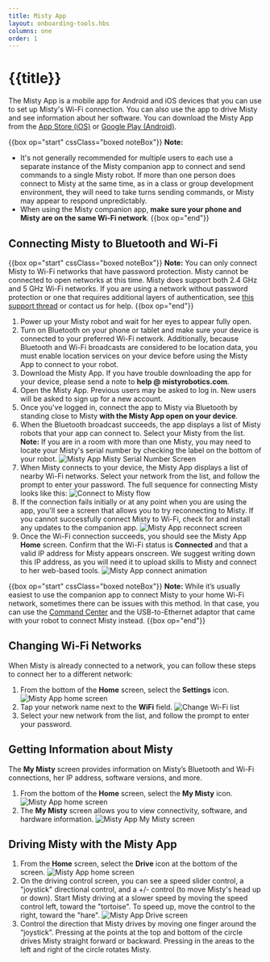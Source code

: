 ```yaml
---
title: Misty App
layout: onboarding-tools.hbs
columns: one
order: 1
---
```


# {{title}}

The Misty App is a mobile app for Android and iOS devices that you can use to set up Misty's Wi-Fi connection. You can also use the app to drive Misty and see information about her software. You can download the Misty App from the [App Store (iOS)](https://apps.apple.com/us/app/misty-app/id1296946424) or [Google Play (Android)](https://play.google.com/store/apps/details?id=com.mistyrobotics.Companion&hl=en_US).

{{box op="start" cssClass="boxed noteBox"}}
**Note:** 
* It's not generally recommended for multiple users to each use a separate instance of the Misty companion app to connect and send commands to a single Misty robot. If more than one person does connect to Misty at the same time, as in a class or group development environment, they will need to take turns sending commands, or Misty may appear to respond unpredictably.
* When using the Misty companion app, **make sure your phone and Misty are on the same Wi-Fi network**.
{{box op="end"}}

## Connecting Misty to Bluetooth and Wi-Fi

{{box op="start" cssClass="boxed noteBox"}}
**Note:** You can only connect Misty to Wi-Fi networks that have password protection. Misty cannot be connected to open networks at this time. Misty does support both 2.4 GHz and 5 GHz Wi-Fi networks. If you are using a network without password protection or one that requires additional layers of authentication, see [this support thread](https://community.mistyrobotics.com/t/nontraditional-network-wifi-ideas/861) or contact us for help.
{{box op="end"}}

1. Power up your Misty robot and wait for her eyes to appear fully open.
2. Turn on Bluetooth on your phone or tablet and make sure your device is connected to your preferred Wi-Fi network. Additionally, because Bluetooth and Wi-Fi broadcasts are considered to be location data, you must enable location services on your device before using the Misty App to connect to your robot.
3. Download the Misty App. If you have trouble downloading the app for your device, please send a note to **help @ mistyrobotics.com**.
4. Open the Misty App. Previous users may be asked to log in. New users will be asked to sign up for a new account.
5. Once you've logged in, connect the app to Misty via Bluetooth by standing close to Misty **with the Misty App open on your device**.
6. When the Bluetooth broadcast succeeds, the app displays a list of Misty robots that your app can connect to. Select your Misty from the list. **Note:** If you are in a room with more than one Misty, you may need to locate your Misty's serial number by checking the label on the bottom of your robot. ![Misty App Misty Serial Number Screen](/assets/images/companion_app_serial_number.png)
7. When Misty connects to your device, the Misty App displays a list of nearby Wi-Fi networks. Select your network from the list, and follow the prompt to enter your password. The full sequence for connecting Misty looks like this: ![Connect to Misty flow](/assets/images/misty-app-animation-1.gif)
8. If the connection fails initially or at any point when you are using the app, you'll see a screen that allows you to try reconnecting to Misty. If you cannot successfully connect Misty to Wi-Fi, check for and install any updates to the companion app. ![Misty App reconnect screen](/assets/images/companion_app_connection_fail.png)
9. Once the Wi-Fi connection succeeds, you should see the Misty App **Home** screen. Confirm that the Wi-Fi status is **Connected** and that a valid IP address for Misty appears onscreen. We suggest writing down this IP address, as you will need it to upload skills to Misty and connect to her web-based tools. ![Misty App connect animation](/assets/images/misty-app-animation-2.gif)

{{box op="start" cssClass="boxed noteBox"}}
**Note:** While it’s usually easiest to use the companion app to connect Misty to your home Wi-Fi network, sometimes there can be issues with this method. In that case, you can use the [Command Center](../../../tools-&-apps/web-based-tools/command-center/#connecting-wi-fi) and the USB-to-Ethernet adaptor that came with your robot to connect Misty instead.
{{box op="end"}}

## Changing Wi-Fi Networks

When Misty is already connected to a network, you can follow these steps to connect her to a different network:

1. From the bottom of the **Home** screen, select the **Settings** icon.![Misty App home screen](/assets/images/companion_app_home_4.jpg)
2. Tap your network name next to the **WiFi** field. ![Change Wi-Fi list](/assets/images/misty-app-change-wi-fi.jpg)
3. Select your new network from the list, and follow the prompt to enter your password.


## Getting Information about Misty

The **My Misty** screen provides information on Misty’s Bluetooth and Wi-Fi connections, her IP address, software versions, and more.

1. From the bottom of the **Home** screen, select the **My Misty** icon. ![Misty App home screen](/assets/images/companion_app_home_4.jpg)
2. The **My Misty** screen allows you to view connectivity, software, and hardware information. ![Misty App My Misty screen](/assets/images/companion_app_my_misty.jpg)

## Driving Misty with the Misty App

1. From the **Home** screen, select the **Drive** icon at the bottom of the screen. ![Misty App home screen](/assets/images/companion_app_home_4.jpg)
2. On the driving control screen, you can see a speed slider control, a "joystick" directional control, and a +/- control (to move Misty's head up or down). Start Misty driving at a slower speed by moving the speed control left, toward the "tortoise". To speed up, move the control to the right, toward the "hare". ![Misty App Drive screen](/assets/images/companion_app_drive_1.png)
3. Control the direction that Misty drives by moving one finger around the “joystick”. Pressing at the points at the top and bottom of the circle drives Misty straight forward or backward. Pressing in the areas to the left and right of the circle rotates Misty.
